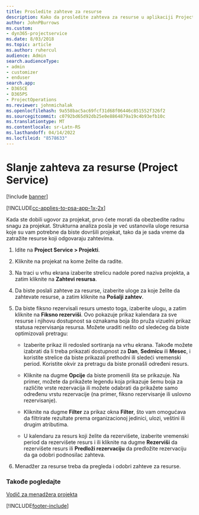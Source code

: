 ```yaml
---
title: Prosledite zahteve za resurse
description: Kako da prosledite zahteva za resurse u aplikaciji Project Service
author: JohnPBurrows
ms.custom:
- dyn365-projectservice
ms.date: 8/03/2018
ms.topic: article
ms.author: ruhercul
audience: Admin
search.audienceType:
- admin
- customizer
- enduser
search.app:
- D365CE
- D365PS
- ProjectOperations
ms.reviewer: johnmichalak
ms.openlocfilehash: 9a558bac5ac69fcf31d68f06446c851552f326f2
ms.sourcegitcommit: c0792bd65d92db25e0e8864879a19c4b93efb10c
ms.translationtype: MT
ms.contentlocale: sr-Latn-RS
ms.lasthandoff: 04/14/2022
ms.locfileid: "8578633"
---
```

# <a name="submit-resource-requests-project-service"></a>Slanje zahteva za resurse (Project Service)

[!include [banner](../includes/psa-now-project-operations.md)]

[!INCLUDE[cc-applies-to-psa-app-1x-2x](../includes/cc-applies-to-psa-app-1x-2x.md)]

Kada ste dobili ugovor za projekat, prvo ćete morati da obezbedite radnu snagu za projekat. Strukturna analiza posla je već ustanovila uloge resursa koje su vam potrebne da biste dovršili projekat, tako da je sada vreme da zatražite resurse koji odgovaraju zahtevima.  
  
1.  Idite na **Project Service > Projekti**.  
  
2.  Kliknite na projekat na kome želite da radite.  
  
3.  Na traci u vrhu ekrana izaberite strelicu nadole pored naziva projekta, a zatim kliknite na **Zahtevi resursa**.  
  
4.  Da biste poslali zahteve za resurse, izaberite uloge za koje želite da zahtevate resurse, a zatim kliknite na **Pošalji zahtev**.  
  
5.  Da biste fiksno rezervisali resurs umesto toga, izaberite ulogu, a zatim kliknite na **Fiksno rezerviši**. Ovo pokazuje prikaz kalendara za sve resurse i njihovu dostupnost sa oznakama boja što pruža vizuelni prikaz statusa rezervisanja resursa. Možete uraditi nešto od sledećeg da biste optimizovali pretragu:  
  
    -   Izaberite prikaz ili redosled sortiranja na vrhu ekrana. Takođe možete izabrati da li treba prikazati dostupnost za **Dan**, **Sedmicu** ili **Mesec**, i koristite strelice da biste prikazali prethodni ili sledeći vremenski period. Koristite okvir za pretragu da biste pronašli određeni resurs.  
  
    -   Kliknite na dugme **Opcije** da biste promenili šta se prikazuje. Na primer, možete da prikažete legendu koja prikazuje šemu boja za različite vrste rezervacija ili možete odabrati da prikažete samo određenu vrstu rezervacije (na primer, fiksno rezervisanje ili uslovno rezervisanje).  
  
    -   Kliknite na dugme **Filter** za prikaz okna **Filter**, što vam omogućava da filtrirate rezultate prema organizacionoj jedinici, ulozi, veštini ili drugim atributima.  
  
    -   U kalendaru za resurs koji želite da rezervišete, izaberite vremenski period da rezervišete resurs i ili kliknite na dugme **Rezerviši** da rezervišete resurs ili **Predloži rezervaciju** da predložite rezervaciju da ga odobri podnosilac zahteva.  
  
6.  Menadžer za resurse treba da pregleda i odobri zahteve za resurse.  
  
### <a name="see-also"></a>Takođe pogledajte  
 [Vodič za menadžera projekta](../psa/project-manager-guide.md)


[!INCLUDE[footer-include](../includes/footer-banner.md)]
